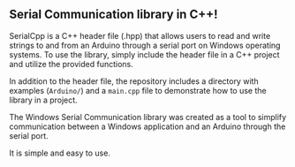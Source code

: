 ## Serial Communication library in C++!

SerialCpp is a C++ header file (.hpp) that allows users to read and write strings to and from an Arduino through a serial port on Windows operating systems. 
To use the library, simply include the header file in a C++ project and utilize the provided functions.

In addition to the header file, the repository includes a directory with examples (`Arduino/`) and a `main.cpp` file to demonstrate how to use the library in a project.

The Windows Serial Communication library was created as a tool to simplify communication between a Windows application and an Arduino through the serial port.</br> 

It is simple and easy to use.
